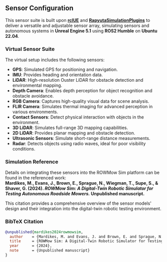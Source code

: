 ## Sensor Configuration

This sensor suite is built upon **[rclUE](https://github.com/rapyuta-robotics/rclUE/tree/UE5_devel_humble)** and **[RapyutaSimulationPlugins](https://github.com/rapyuta-robotics/RapyutaSimulationPlugins/tree/devel)** to deliver a versatile and adjustable sensor array, simulating sensors and autonomous systems in **Unreal Engine 5.1** using **ROS2 Humble** on **Ubuntu 22.04**.

### Virtual Sensor Suite
The virtual setup includes the following sensors:  
- **GPS**: Simulated GPS for positioning and navigation.  
- **IMU**: Provides heading and orientation data.  
- **LiDAR**: High-resolution Ouster LiDAR for obstacle detection and environmental mapping.  
- **Depth Camera**: Enables depth perception for object recognition and obstacle avoidance.  
- **RGB Camera**: Captures high-quality visual data for scene analysis.  
- **FLIR Camera**: Simulates thermal imaging for advanced perception in various environments.  
- **Contact Sensors**: Detect physical interaction with objects in the environment.  
- **3D LiDAR**: Simulates full-range 3D mapping capabilities.  
- **2D LiDAR**: Provides planar mapping and obstacle detection.  
- **Ultrasonic Sensors**: Simulate short-range distance measurements.  
- **Radar**: Detects objects using radio waves, ideal for poor visibility conditions.  

### Simulation Reference
Details on integrating these sensors into the ROWMow Sim platform can be found in the referenced work:  
**Mardikes, M., Evans, J., Brown, E., Sprague, N., Wiegman, T., Supe, S., & Shaver, G. (2024). *ROWMow Sim: A Digital-Twin Robotic Simulator for Testing Autonomous Roadside Mowers.* Unpublished manuscript.**

This citation provides a comprehensive overview of the sensor models' design and their integration into the digital-twin robotic testing environment.

### BibTeX Citation
```bibtex
@unpublished{mardikes2024rowmowsim,
  author    = {Mardikes, M. and Evans, J. and Brown, E. and Sprague, N. and Wiegman, T. and Supe, S. and Shaver, G.},
  title     = {ROWMow Sim: A Digital-Twin Robotic Simulator for Testing Autonomous Roadside Mowers},
  year      = {2024},
  note      = {Unpublished manuscript}
}

